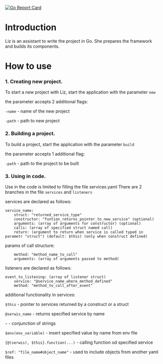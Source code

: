 [![Go Report Card](https://goreportcard.com/badge/github.com/Kankeran/project_liz)](https://goreportcard.com/report/github.com/Kankeran/project_liz)

# Introduction
Liz is an assistant to write the project in Go.
She prepares the framework and builds its components.

# How to use

### 1. Creating new project.
To start a new project with Liz, start the application with the parameter ```new```

the parameter accepts 2 additional flags:

```-name``` - name of the new project

```-path``` - path to new project

### 2. Building a project.
To build a project, start the application with the parameter ```build```

the parameter accepts 1 additional flag:

```-path``` - path to the project to be built

### 3. Using in code.
Use in the code is limited to filling the file services.yaml
There are 2 branches in the file ```services``` and ```listeners```

services are declared as follows:
```
service_name:
    struct: "returned_service_type"
    constructor: "funtion_returns_pointer_to_new_service" (optional)
    arguments: (array of arguments for constructor) (optional)
    calls: (array of specified struct named call)
    return: (argument to return when service is called typed in parametr "struct") (default: $this) (only when construct defined)
```

params of call structure:
```
    method: "method_name_to_call"
    arguments: (array of arguments passed to method)
```

listeners are declared as follows:
```
event_to_listening: (array of listener struct)
    service: "@service_name_where_method_defined"
    method: "method_to_call_after_event"
```

additional functionality in services:

```$this``` - pointer to services returned by a construct or a struct

```@serwis_name``` - returns specified service by name

```~``` - conjunction of strings

```$env(env_variable)``` - insert specified value by name from env file

```{@(serwis), $this}.function(...)``` - calling function od specified service

```$ref: "file_name#object_name"``` - used to include objects from another yaml files 
